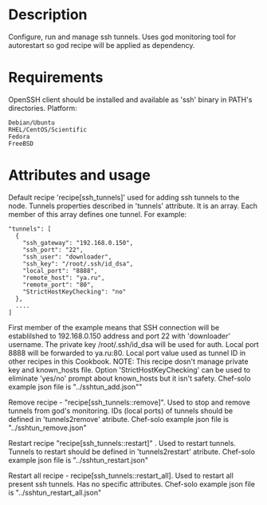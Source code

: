 Description
===========

Configure, run and manage ssh tunnels. Uses god monitoring tool for autorestart so god recipe will be applied as dependency.

Requirements
============

OpenSSH client should be installed and available as 'ssh' binary in PATH's directories.
Platform:

    Debian/Ubuntu
    RHEL/CentOS/Scientific
    Fedora
    FreeBSD


Attributes and usage
==========

Default recipe 'recipe[ssh_tunnels]' used for adding ssh tunnels to the node. Tunnels properties described in 'tunnels' attribute. It is an array. Each member of this array defines one tunnel.
For example:

	"tunnels": [
	  {
	    "ssh_gateway": "192.168.0.150",
	    "ssh_port": "22",
	    "ssh_user": "downloader",
	    "ssh_key": "/root/.ssh/id_dsa",
	    "local_port": "8888",
	    "remote_host": "ya.ru",
	    "remote_port": "80",
	    "StrictHostKeyChecking": "no"
	  },
	  ....
	]

First member of the example means that SSH connection will be establilshed to 192.168.0.150 address and port 22 with  'downloader' username. The private key /root/.ssh/id_dsa will be used for auth. Local port 8888 will be forwarded to ya.ru:80. Local port value used as tunnel ID in other recipes in this Cookbook.
NOTE: This recipe dosn't manage private key and known_hosts file. Option 'StrictHostKeyChecking' can be used to eliminate 'yes/no' prompt about known_hosts but it isn't safety. Chef-solo example json file is "../sshtun_add.json""

Remove recipe - "recipe[ssh_tunnels::remove]". Used to stop and remove tunnels from god's monitoring. IDs (local ports) of tunnels should be defined in 'tunnels2remove' atribute. Chef-solo example json file is "../sshtun_remove.json"

Restart recipe "recipe[ssh_tunnels::restart]" . Used to restart tunnels.  Tunnels to restart should be defined in 'tunnels2restart' atribute. Chef-solo example json file is "../sshtun_restart.json"

Restart all recipe - recipe[ssh_tunnels::restart_all]. Used to restart all present ssh tunnels. Has no specific attributes. Chef-solo example json file is "../sshtun_restart_all.json"
